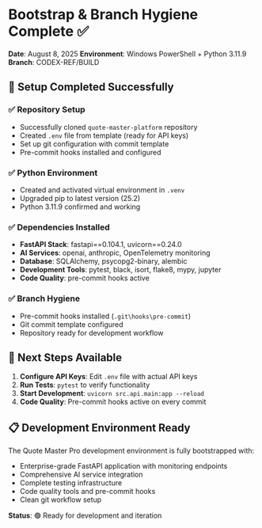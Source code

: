 # Bootstrap & Branch Hygiene Complete ✅

**Date**: August 8, 2025
**Environment**: Windows PowerShell + Python 3.11.9
**Branch**: CODEX-REF/BUILD

## 🎉 Setup Completed Successfully

### ✅ Repository Setup
- Successfully cloned `quote-master-platform` repository
- Created `.env` file from template (ready for API keys)
- Set up git configuration with commit template
- Pre-commit hooks installed and configured

### ✅ Python Environment
- Created and activated virtual environment in `.venv`
- Upgraded pip to latest version (25.2)
- Python 3.11.9 confirmed and working

### ✅ Dependencies Installed
- **FastAPI Stack**: fastapi==0.104.1, uvicorn==0.24.0
- **AI Services**: openai, anthropic, OpenTelemetry monitoring
- **Database**: SQLAlchemy, psycopg2-binary, alembic
- **Development Tools**: pytest, black, isort, flake8, mypy, jupyter
- **Code Quality**: pre-commit hooks active

### ✅ Branch Hygiene
- Pre-commit hooks installed (`.git\hooks\pre-commit`)
- Git commit template configured
- Repository ready for development workflow

## 🚀 Next Steps Available

1. **Configure API Keys**: Edit `.env` file with actual API keys
2. **Run Tests**: `pytest` to verify functionality
3. **Start Development**: `uvicorn src.api.main:app --reload`
4. **Code Quality**: Pre-commit hooks active on every commit

## 📋 Development Environment Ready

The Quote Master Pro development environment is fully bootstrapped with:
- Enterprise-grade FastAPI application with monitoring endpoints
- Comprehensive AI service integration
- Complete testing infrastructure
- Code quality tools and pre-commit hooks
- Clean git workflow setup

**Status**: 🟢 Ready for development and iteration
